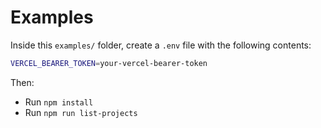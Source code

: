 # Examples

Inside this `examples/` folder, create a `.env` file with the following contents:

```bash
VERCEL_BEARER_TOKEN=your-vercel-bearer-token
```

Then:

* Run `npm install`
* Run `npm run list-projects`

